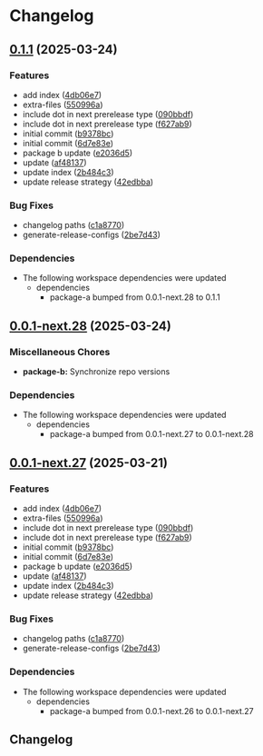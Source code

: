 # Changelog

## [0.1.1](https://github.com/obany/changelog/compare/package-b-v0.1.0...package-b-v0.1.1) (2025-03-24)


### Features

* add index ([4db06e7](https://github.com/obany/changelog/commit/4db06e7a1f16a4b04f73739e10c54dcfd6d71db7))
* extra-files ([550996a](https://github.com/obany/changelog/commit/550996ae841df19ecd6713f75444f4d5b75baa57))
* include dot in next prerelease type ([090bbdf](https://github.com/obany/changelog/commit/090bbdff4466909bbdaaf27a61dd0d1bf8bac4d2))
* include dot in next prerelease type ([f627ab9](https://github.com/obany/changelog/commit/f627ab9c3b24536b1b59aae93333e982efef9773))
* initial commit ([b9378bc](https://github.com/obany/changelog/commit/b9378bc2766ab8c0f693c839d37e3e345eadde71))
* initial commit ([6d7e83e](https://github.com/obany/changelog/commit/6d7e83e5be444b7e470a04771efce6cb8de1ac4f))
* package b update ([e2036d5](https://github.com/obany/changelog/commit/e2036d5ad331c5c02a68394b164b5658bbc39ceb))
* update ([af48137](https://github.com/obany/changelog/commit/af4813774073de10838b9a8c2bce220bd02fc198))
* update index ([2b484c3](https://github.com/obany/changelog/commit/2b484c3baa261b75a4f6874cb930e4523a9f3fec))
* update release strategy ([42edbba](https://github.com/obany/changelog/commit/42edbba7ff7ca9b934bd982dca80d0329db0153b))


### Bug Fixes

* changelog paths ([c1a8770](https://github.com/obany/changelog/commit/c1a8770443c49091e15af80d6a3dec4b74dbf4b7))
* generate-release-configs ([2be7d43](https://github.com/obany/changelog/commit/2be7d431deef5e7fd0442d3c509b91a2d2464597))


### Dependencies

* The following workspace dependencies were updated
  * dependencies
    * package-a bumped from 0.0.1-next.28 to 0.1.1

## [0.0.1-next.28](https://github.com/obany/changelog/compare/package-b-v0.0.1-next.27...package-b-v0.0.1-next.28) (2025-03-24)


### Miscellaneous Chores

* **package-b:** Synchronize repo versions


### Dependencies

* The following workspace dependencies were updated
  * dependencies
    * package-a bumped from 0.0.1-next.27 to 0.0.1-next.28

## [0.0.1-next.27](https://github.com/obany/changelog/compare/package-b-v0.0.1-next.26...package-b-v0.0.1-next.27) (2025-03-21)


### Features

* add index ([4db06e7](https://github.com/obany/changelog/commit/4db06e7a1f16a4b04f73739e10c54dcfd6d71db7))
* extra-files ([550996a](https://github.com/obany/changelog/commit/550996ae841df19ecd6713f75444f4d5b75baa57))
* include dot in next prerelease type ([090bbdf](https://github.com/obany/changelog/commit/090bbdff4466909bbdaaf27a61dd0d1bf8bac4d2))
* include dot in next prerelease type ([f627ab9](https://github.com/obany/changelog/commit/f627ab9c3b24536b1b59aae93333e982efef9773))
* initial commit ([b9378bc](https://github.com/obany/changelog/commit/b9378bc2766ab8c0f693c839d37e3e345eadde71))
* initial commit ([6d7e83e](https://github.com/obany/changelog/commit/6d7e83e5be444b7e470a04771efce6cb8de1ac4f))
* package b update ([e2036d5](https://github.com/obany/changelog/commit/e2036d5ad331c5c02a68394b164b5658bbc39ceb))
* update ([af48137](https://github.com/obany/changelog/commit/af4813774073de10838b9a8c2bce220bd02fc198))
* update index ([2b484c3](https://github.com/obany/changelog/commit/2b484c3baa261b75a4f6874cb930e4523a9f3fec))
* update release strategy ([42edbba](https://github.com/obany/changelog/commit/42edbba7ff7ca9b934bd982dca80d0329db0153b))


### Bug Fixes

* changelog paths ([c1a8770](https://github.com/obany/changelog/commit/c1a8770443c49091e15af80d6a3dec4b74dbf4b7))
* generate-release-configs ([2be7d43](https://github.com/obany/changelog/commit/2be7d431deef5e7fd0442d3c509b91a2d2464597))


### Dependencies

* The following workspace dependencies were updated
  * dependencies
    * package-a bumped from 0.0.1-next.26 to 0.0.1-next.27

## Changelog
